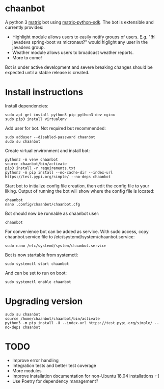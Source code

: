 # chaanbot

A python 3 [matrix](https://matrix.org) bot using [matrix-python-sdk](https://github.com/matrix-org/matrix-python-sdk).
The bot is extensible and currently provides:
* Highlight module allows users to easily notify groups of users.
E.g. "!hl javadevs spring-boot vs micronaut?" would higlight any user in the javadevs group.
* Weather module allows users to broadcast weather reports.
* More to come!

Bot is under active development and severe breaking changes should be expected until a stable release is created.

# Install instructions
Install dependencies:
```
sudo apt-get install python3-pip python3-dev nginx
sudo pip3 install virtualenv
```

Add user for bot. Not required but recommended:
```
sudo adduser --disabled-password chaanbot
sudo su chaanbot
```

Create virtual environment and install bot:
```
python3 -m venv chaanbot
source chaanbot/bin/activate
pip3 install -r requirements.txt
python3 -m pip install --no-cache-dir --index-url https://test.pypi.org/simple/ --no-deps chaanbot
```

Start bot to initialize config file creation, then edit the config file to your liking.
Output of running the bot will show where the config file is located:
```
chaanbot
nano .config/chaanbot/chaanbot.cfg
```

Bot should now be runnable as chaanbot user:
```
chaanbot
```

For convenience bot can be added as service.
With sudo access, copy chaanbot.service file to /etc/systemd/system/chaanbot.service:
```
sudo nano /etc/systemd/system/chaanbot.service
```
Bot is now startable from systemctl:

```
sudo systemctl start chaanbot
```

And can be set to run on boot:
```
sudo systemctl enable chaanbot
```

# Upgrading version
```
sudo su chaanbot
source /home/chaanbot/chaanbot/bin/activate
python3 -m pip install -U --index-url https://test.pypi.org/simple/ --no-deps chaanbot
```

# TODO
* Improve error handling
* Integration tests and better test coverage
* More modules
* Improve installation documentation for non-Ubuntu 18.04 installations :-)
* Use Poetry for dependency management?